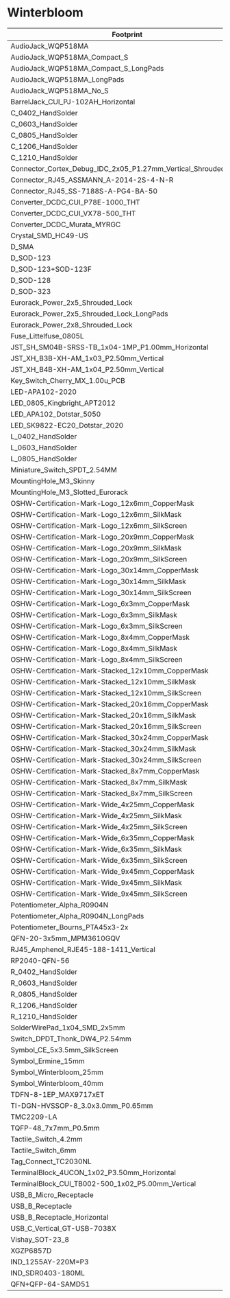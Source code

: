 # Winterbloom

Footprint | Step
---|---
AudioJack_WQP518MA | [AudioJack_WQP518MA](${WINTERBLOOM3DMOD}/WQP-WQP518MA.step)
AudioJack_WQP518MA_Compact_S | [AudioJack_WQP518MA_Compact_S](${WINTERBLOOM3DMOD}/WQP-WQP518MA.step)
AudioJack_WQP518MA_Compact_S_LongPads | [AudioJack_WQP518MA_Compact_S_LongPads](${WINTERBLOOM3DMOD}/WQP-WQP518MA.step)
AudioJack_WQP518MA_LongPads | [AudioJack_WQP518MA_LongPads](${WINTERBLOOM3DMOD}/WQP-WQP518MA.step)
AudioJack_WQP518MA_No_S | [AudioJack_WQP518MA_No_S](${WINTERBLOOM3DMOD}/WQP-WQP518MA.step)
BarrelJack_CUI_PJ-102AH_Horizontal | [BarrelJack_CUI_PJ-102AH_Horizontal](${WINTERBLOOM3DMOD}/CUI_DEVICES_PJ-102A.step)
C_0402_HandSolder | [C_0402_HandSolder](${KICAD6_3DMODEL_DIR}/Capacitor_SMD.3dshapes/C_0402_1005Metric.wrl)
C_0603_HandSolder | [C_0603_HandSolder](${KICAD6_3DMODEL_DIR}/Capacitor_SMD.3dshapes/C_0603_1608Metric.wrl)
C_0805_HandSolder | [C_0805_HandSolder](${KICAD6_3DMODEL_DIR}/Capacitor_SMD.3dshapes/C_0805_2012Metric.wrl)
C_1206_HandSolder | [C_1206_HandSolder](${KICAD6_3DMODEL_DIR}/Capacitor_SMD.3dshapes/C_1206_3216Metric.wrl)
C_1210_HandSolder | [C_1210_HandSolder](${KICAD6_3DMODEL_DIR}/Capacitor_SMD.3dshapes/C_1210_3225Metric.wrl)
Connector_Cortex_Debug_IDC_2x05_P1.27mm_Vertical_Shrouded_SMD | [Connector_Cortex_Debug_IDC_2x05_P1.27mm_Vertical_Shrouded_SMD](${WINTERBLOOM3DMOD}/CNC_Tech_3220-10-0300-00.step)
Connector_RJ45_ASSMANN_A-2014-2S-4-N-R | [Connector_RJ45_ASSMANN_A-2014-2S-4-N-R](${WINTERBLOOM3DMOD}/ASSMANN_A-2014-4-N-R.step)
Connector_RJ45_SS-7188S-A-PG4-BA-50 | [Connector_RJ45_SS-7188S-A-PG4-BA-50](${WINTERBLOOM3DMOD}/Belfuse-SS-7188S-A-PG4-BA-50.step)
Converter_DCDC_CUI_P78E-1000_THT | [Converter_DCDC_CUI_P78E-1000_THT](${WINTERBLOOM3DMOD}/CUI_P78E12-1000.step)
Converter_DCDC_CUI_VX78-500_THT | [Converter_DCDC_CUI_VX78-500_THT](${WINTERBLOOM3DMOD}/CUI_VX7805-500.step)
Converter_DCDC_Murata_MYRGC | [Converter_DCDC_Murata_MYRGC]()
Crystal_SMD_HC49-US | [Crystal_SMD_HC49-US](${KISYS3DMOD}/Crystal.3dshapes/Crystal_SMD_HC49-SD.wrl)
D_SMA | [D_SMA](${KICAD6_3DMODEL_DIR}/Diode_SMD.3dshapes/D_SMA.wrl)
D_SOD-123 | [D_SOD-123](${WINTERBLOOM3DMOD}/SOD123W.step)
D_SOD-123+SOD-123F | [D_SOD-123+SOD-123F](${KISYS3DMOD}/Diode_SMD.3dshapes/D_SOD-123.wrl)
D_SOD-128 | [D_SOD-128](${WINTERBLOOM3DMOD}/SOD128.step)
D_SOD-323 | [D_SOD-323](${WINTERBLOOM3DMOD}/SOD323.step)
Eurorack_Power_2x5_Shrouded_Lock | [Eurorack_Power_2x5_Shrouded_Lock](${WINTERBLOOM3DMOD}/Eurorack_Power_2x5.step)
Eurorack_Power_2x5_Shrouded_Lock_LongPads | [Eurorack_Power_2x5_Shrouded_Lock_LongPads](${WINTERBLOOM3DMOD}/Eurorack_Power_2x5.step)
Eurorack_Power_2x8_Shrouded_Lock | [Eurorack_Power_2x8_Shrouded_Lock](${KICAD6_3DMODEL_DIR}/Connector_IDC.3dshapes/IDC-Header_2x08_P2.54mm_Vertical.wrl)
Fuse_Littelfuse_0805L | [Fuse_Littelfuse_0805L]()
JST_SH_SM04B-SRSS-TB_1x04-1MP_P1.00mm_Horizontal | [JST_SH_SM04B-SRSS-TB_1x04-1MP_P1.00mm_Horizontal](${WINTERBLOOM3DMOD}/JST-SH-SM04B-SRSS-TB.step)
JST_XH_B3B-XH-AM_1x03_P2.50mm_Vertical | [JST_XH_B3B-XH-AM_1x03_P2.50mm_Vertical](${WINTERBLOOM3DMOD}/JST-XH-B3B-A.step)
JST_XH_B4B-XH-AM_1x04_P2.50mm_Vertical | [JST_XH_B4B-XH-AM_1x04_P2.50mm_Vertical](${WINTERBLOOM3DMOD}/JST-XH-B4B-A.step)
Key_Switch_Cherry_MX_1.00u_PCB | [Key_Switch_Cherry_MX_1.00u_PCB](${WINTERBLOOM3DMOD}/Cherry_MX.step)
LED-APA102-2020 | [LED-APA102-2020](:WINTERBLOOM3DMOD:APA102-2020.step)
LED_0805_Kingbright_APT2012 | [LED_0805_Kingbright_APT2012](${WINTERBLOOM3DMOD}/AP2012.wrl)
LED_APA102_Dotstar_5050 | [LED_APA102_Dotstar_5050](${WINTERBLOOM3DMOD}/APA102_5050.step)
LED_SK9822-EC20_Dotstar_2020 | [LED_SK9822-EC20_Dotstar_2020]()
L_0402_HandSolder | [L_0402_HandSolder](${KICAD6_3DMODEL_DIR}/Inductor_SMD.3dshapes/L_0402_1005Metric.wrl)
L_0603_HandSolder | [L_0603_HandSolder](${KICAD6_3DMODEL_DIR}/Inductor_SMD.3dshapes/L_0603_1608Metric.wrl)
L_0805_HandSolder | [L_0805_HandSolder](${KICAD6_3DMODEL_DIR}/Inductor_SMD.3dshapes/L_0805_2012Metric.wrl)
Miniature_Switch_SPDT_2.54MM | [Miniature_Switch_SPDT_2.54MM]()
MountingHole_M3_Skinny | [MountingHole_M3_Skinny]()
MountingHole_M3_Slotted_Eurorack | [MountingHole_M3_Slotted_Eurorack]()
OSHW-Certification-Mark-Logo_12x6mm_CopperMask | [OSHW-Certification-Mark-Logo_12x6mm_CopperMask]()
OSHW-Certification-Mark-Logo_12x6mm_SilkMask | [OSHW-Certification-Mark-Logo_12x6mm_SilkMask]()
OSHW-Certification-Mark-Logo_12x6mm_SilkScreen | [OSHW-Certification-Mark-Logo_12x6mm_SilkScreen]()
OSHW-Certification-Mark-Logo_20x9mm_CopperMask | [OSHW-Certification-Mark-Logo_20x9mm_CopperMask]()
OSHW-Certification-Mark-Logo_20x9mm_SilkMask | [OSHW-Certification-Mark-Logo_20x9mm_SilkMask]()
OSHW-Certification-Mark-Logo_20x9mm_SilkScreen | [OSHW-Certification-Mark-Logo_20x9mm_SilkScreen]()
OSHW-Certification-Mark-Logo_30x14mm_CopperMask | [OSHW-Certification-Mark-Logo_30x14mm_CopperMask]()
OSHW-Certification-Mark-Logo_30x14mm_SilkMask | [OSHW-Certification-Mark-Logo_30x14mm_SilkMask]()
OSHW-Certification-Mark-Logo_30x14mm_SilkScreen | [OSHW-Certification-Mark-Logo_30x14mm_SilkScreen]()
OSHW-Certification-Mark-Logo_6x3mm_CopperMask | [OSHW-Certification-Mark-Logo_6x3mm_CopperMask]()
OSHW-Certification-Mark-Logo_6x3mm_SilkMask | [OSHW-Certification-Mark-Logo_6x3mm_SilkMask]()
OSHW-Certification-Mark-Logo_6x3mm_SilkScreen | [OSHW-Certification-Mark-Logo_6x3mm_SilkScreen]()
OSHW-Certification-Mark-Logo_8x4mm_CopperMask | [OSHW-Certification-Mark-Logo_8x4mm_CopperMask]()
OSHW-Certification-Mark-Logo_8x4mm_SilkMask | [OSHW-Certification-Mark-Logo_8x4mm_SilkMask]()
OSHW-Certification-Mark-Logo_8x4mm_SilkScreen | [OSHW-Certification-Mark-Logo_8x4mm_SilkScreen]()
OSHW-Certification-Mark-Stacked_12x10mm_CopperMask | [OSHW-Certification-Mark-Stacked_12x10mm_CopperMask]()
OSHW-Certification-Mark-Stacked_12x10mm_SilkMask | [OSHW-Certification-Mark-Stacked_12x10mm_SilkMask]()
OSHW-Certification-Mark-Stacked_12x10mm_SilkScreen | [OSHW-Certification-Mark-Stacked_12x10mm_SilkScreen]()
OSHW-Certification-Mark-Stacked_20x16mm_CopperMask | [OSHW-Certification-Mark-Stacked_20x16mm_CopperMask]()
OSHW-Certification-Mark-Stacked_20x16mm_SilkMask | [OSHW-Certification-Mark-Stacked_20x16mm_SilkMask]()
OSHW-Certification-Mark-Stacked_20x16mm_SilkScreen | [OSHW-Certification-Mark-Stacked_20x16mm_SilkScreen]()
OSHW-Certification-Mark-Stacked_30x24mm_CopperMask | [OSHW-Certification-Mark-Stacked_30x24mm_CopperMask]()
OSHW-Certification-Mark-Stacked_30x24mm_SilkMask | [OSHW-Certification-Mark-Stacked_30x24mm_SilkMask]()
OSHW-Certification-Mark-Stacked_30x24mm_SilkScreen | [OSHW-Certification-Mark-Stacked_30x24mm_SilkScreen]()
OSHW-Certification-Mark-Stacked_8x7mm_CopperMask | [OSHW-Certification-Mark-Stacked_8x7mm_CopperMask]()
OSHW-Certification-Mark-Stacked_8x7mm_SilkMask | [OSHW-Certification-Mark-Stacked_8x7mm_SilkMask]()
OSHW-Certification-Mark-Stacked_8x7mm_SilkScreen | [OSHW-Certification-Mark-Stacked_8x7mm_SilkScreen]()
OSHW-Certification-Mark-Wide_4x25mm_CopperMask | [OSHW-Certification-Mark-Wide_4x25mm_CopperMask]()
OSHW-Certification-Mark-Wide_4x25mm_SilkMask | [OSHW-Certification-Mark-Wide_4x25mm_SilkMask]()
OSHW-Certification-Mark-Wide_4x25mm_SilkScreen | [OSHW-Certification-Mark-Wide_4x25mm_SilkScreen]()
OSHW-Certification-Mark-Wide_6x35mm_CopperMask | [OSHW-Certification-Mark-Wide_6x35mm_CopperMask]()
OSHW-Certification-Mark-Wide_6x35mm_SilkMask | [OSHW-Certification-Mark-Wide_6x35mm_SilkMask]()
OSHW-Certification-Mark-Wide_6x35mm_SilkScreen | [OSHW-Certification-Mark-Wide_6x35mm_SilkScreen]()
OSHW-Certification-Mark-Wide_9x45mm_CopperMask | [OSHW-Certification-Mark-Wide_9x45mm_CopperMask]()
OSHW-Certification-Mark-Wide_9x45mm_SilkMask | [OSHW-Certification-Mark-Wide_9x45mm_SilkMask]()
OSHW-Certification-Mark-Wide_9x45mm_SilkScreen | [OSHW-Certification-Mark-Wide_9x45mm_SilkScreen]()
Potentiometer_Alpha_R0904N | [Potentiometer_Alpha_R0904N](${WINTERBLOOM3DMOD}/Alpha-RD901F-40-15R1.step)
Potentiometer_Alpha_R0904N_LongPads | [Potentiometer_Alpha_R0904N_LongPads](${WINTERBLOOM3DMOD}/Alpha-RD901F-40-15R1.step)
Potentiometer_Bourns_PTA45x3-2x | [Potentiometer_Bourns_PTA45x3-2x](${WINTERBLOOM3DMOD}/Bourns_PTA4543.step)
QFN-20-3x5mm_MPM3610GQV | [QFN-20-3x5mm_MPM3610GQV]()
RJ45_Amphenol_RJE45-188-1411_Vertical | [RJ45_Amphenol_RJE45-188-1411_Vertical](${WINTERBLOOM3DMOD}/Amphenol-RJE45-188-1xx1.step)
RP2040-QFN-56 | [RP2040-QFN-56](${WINTERBLOOM3DMOD}/RP2040.step)
R_0402_HandSolder | [R_0402_HandSolder](${KICAD6_3DMODEL_DIR}/Resistor_SMD.3dshapes/R_0402_1005Metric.wrl)
R_0603_HandSolder | [R_0603_HandSolder](${KICAD6_3DMODEL_DIR}/Resistor_SMD.3dshapes/R_0603_1608Metric.wrl)
R_0805_HandSolder | [R_0805_HandSolder](${KICAD6_3DMODEL_DIR}/Resistor_SMD.3dshapes/R_0805_2012Metric.wrl)
R_1206_HandSolder | [R_1206_HandSolder](${KICAD6_3DMODEL_DIR}/Resistor_SMD.3dshapes/R_1206_3216Metric.wrl)
R_1210_HandSolder | [R_1210_HandSolder](${KICAD6_3DMODEL_DIR}/Resistor_SMD.3dshapes/R_1210_3225Metric.wrl)
SolderWirePad_1x04_SMD_2x5mm | [SolderWirePad_1x04_SMD_2x5mm]()
Switch_DPDT_Thonk_DW4_P2.54mm | [Switch_DPDT_Thonk_DW4_P2.54mm]()
Symbol_CE_5x3.5mm_SilkScreen | [Symbol_CE_5x3.5mm_SilkScreen]()
Symbol_Ermine_15mm | [Symbol_Ermine_15mm]()
Symbol_Winterbloom_25mm | [Symbol_Winterbloom_25mm]()
Symbol_Winterbloom_40mm | [Symbol_Winterbloom_40mm]()
TDFN-8-1EP_MAX9717xET | [TDFN-8-1EP_MAX9717xET]()
TI-DGN-HVSSOP-8_3.0x3.0mm_P0.65mm | [TI-DGN-HVSSOP-8_3.0x3.0mm_P0.65mm](${KISYS3DMOD}/Package_SO.3dshapes/VSSOP-8_3.0x3.0mm_P0.65mm.wrl)
TMC2209-LA | [TMC2209-LA](${WINTERBLOOM3DMOD}/TMC2209_QFN28_5x5mm.step)
TQFP-48_7x7mm_P0.5mm | [TQFP-48_7x7mm_P0.5mm](${KISYS3DMOD}/Package_QFP.3dshapes/TQFP-48_7x7mm_P0.5mm.wrl)
Tactile_Switch_4.2mm | [Tactile_Switch_4.2mm](${WINTERBLOOM3DMOD}/Tactile_Switch_4.2mm.step)
Tactile_Switch_6mm | [Tactile_Switch_6mm](${WINTERBLOOM3DMOD}/E-Switch_TL1105TFxxxx.step)
Tag_Connect_TC2030NL | [Tag_Connect_TC2030NL]()
TerminalBlock_4UCON_1x02_P3.50mm_Horizontal | [TerminalBlock_4UCON_1x02_P3.50mm_Horizontal](${WINTERBLOOM3DMOD}/Terminal_Block_01x02.step)
TerminalBlock_CUI_TB002-500_1x02_P5.00mm_Vertical | [TerminalBlock_CUI_TB002-500_1x02_P5.00mm_Vertical](${WINTERBLOOM3DMOD}/CUI_DEVICES_TB002-500-02BE.step)
USB_B_Micro_Receptacle | [USB_B_Micro_Receptacle](${WINTERBLOOM3DMOD}/USB_B_Micro_Receptacle.igs)
USB_B_Receptacle | [USB_B_Receptacle](${WINTERBLOOM3DMOD}/USB_B_Receptacle.step)
USB_B_Receptacle_Horizontal | [USB_B_Receptacle_Horizontal](${WINTERBLOOM3DMOD}/Stewart-SS-52300-001.step)
USB_C_Vertical_GT-USB-7038X | [USB_C_Vertical_GT-USB-7038X](:WINTERBLOOM3DMOD:G-Switch_GT-USB-7038B.step)
Vishay_SOT-23_8 | [Vishay_SOT-23_8](${KICAD6_3DMODEL_DIR}/Package_TO_SOT_SMD.3dshapes/TSOT-23-8.wrl)
XGZP6857D | [XGZP6857D](${WINTERBLOOM3DMOD}/XGZP6857D.step)
IND_1255AY-220M=P3 | [IND_1255AY-220M=P3]()
IND_SDR0403-180ML | [IND_SDR0403-180ML]()
QFN+QFP-64-SAMD51 | [QFN+QFP-64-SAMD51](${KISYS3DMOD}/Package_DFN_QFN.3dshapes/QFN-64-1EP_9x9mm_P0.5mm_EP3.8x3.8mm.wrl)
